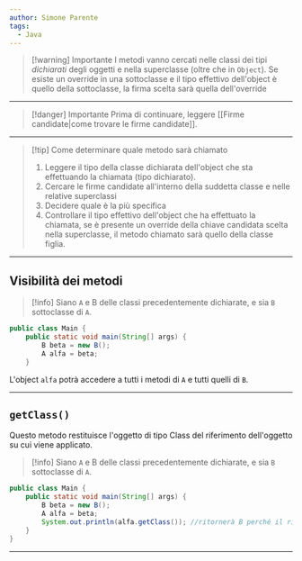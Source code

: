 ```yaml
---
author: Simone Parente
tags:
  - Java
---
```

>[!warning] Importante
I metodi vanno cercati nelle classi dei tipi *dichiarati* degli oggetti e nella superclasse (oltre che in `Object`).
Se esiste un override in una sottoclasse e il tipo effettivo dell'object è quello della sottoclasse, la firma scelta sarà quella dell'override

---
>[!danger] Importante
>Prima di continuare, leggere [[Firme candidate|come trovare le firme candidate]].


---

>[!tip] Come determinare quale metodo sarà chiamato
>1. Leggere il tipo della classe dichiarata dell'object che sta effettuando la chiamata (tipo dichiarato).
>2. Cercare le firme candidate all'interno della suddetta classe e nelle relative superclassi
>3. Decidere quale è la più specifica
>4. Controllare il tipo effettivo dell'object che ha effettuato la chiamata, se è presente un override della chiave candidata scelta nella superclasse, il metodo chiamato sarà quello della classe figlia.


---
## Visibilità dei metodi
>[!info] 
>Siano `A` e B delle classi precedentemente dichiarate, e sia `B` sottoclasse di `A`.
```java
public class Main {  
	public static void main(String[] args) {  
		B beta = new B();  
		A alfa = beta;  
	}
```
L'object `alfa` potrà accedere a tutti i metodi di `A` e tutti quelli di `B`.

---
## `getClass()`
Questo metodo restituisce l'oggetto di tipo Class del riferimento dell'oggetto su cui viene applicato.
>[!info] 
>Siano `A` e B delle classi precedentemente dichiarate, e sia `B` sottoclasse di `A`.
```Java
public class Main {  
	public static void main(String[] args) {  
		B beta = new B();  
		A alfa = beta;  
		System.out.println(alfa.getClass()); //ritornerà B perché il riferimento 'beta' è di tipo 'B'
	}
}
```
---
